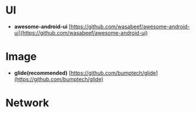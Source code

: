 UI
======================
* **awesome-android-ui** [https://github.com/wasabeef/awesome-android-ui](https://github.com/wasabeef/awesome-android-ui)

Image
======================
* **glide(recommended)** [https://github.com/bumptech/glide](https://github.com/bumptech/glide)

Network
======================
